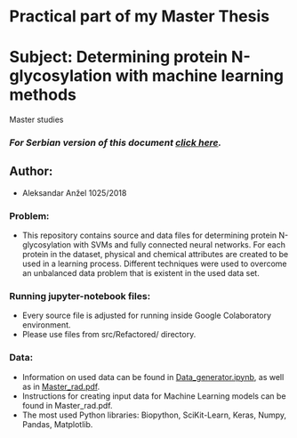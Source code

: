 # Practical part of my Master Thesis
# Subject: Determining protein N-glycosylation with machine learning methods
Master studies

### *_For Serbian version of this document [click here](README.sr.md)._*

## Author:
* Aleksandar Anžel 1025/2018

### Problem:
* This repository contains source and data files for determining protein N-glycosylation with SVMs and fully connected neural networks. For each protein in the dataset, physical and chemical attributes are created to be used in a learning process. Different techniques were used to overcome an unbalanced data problem that is existent in the used data set.

### Running jupyter-notebook files:
* Every source file is adjusted for running inside Google Colaboratory environment.
* Please use files from src/Refactored/ directory.

### Data:
* Information on used data can be found in [Data\_generator.ipynb](src/Refactored/Data\_generator.ipynb), as well as in [Master\_rad.pdf](Master\_rad.pdf).
* Instructions for creating input data for Machine Learning models can be found in Master\_rad.pdf.
* The most used Python libraries: Biopython, SciKit-Learn, Keras, Numpy, Pandas, Matplotlib.

